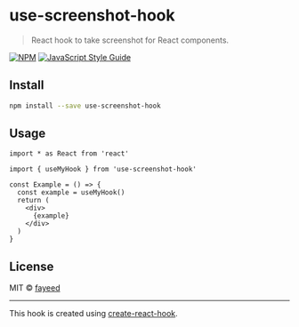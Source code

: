 # use-screenshot-hook

> React hook to take screenshot for React components.

[![NPM](https://img.shields.io/npm/v/use-screenshot-hook.svg)](https://www.npmjs.com/package/use-screenshot-hook) [![JavaScript Style Guide](https://img.shields.io/badge/code_style-standard-brightgreen.svg)](https://standardjs.com)

## Install

```bash
npm install --save use-screenshot-hook
```

## Usage

```tsx
import * as React from 'react'

import { useMyHook } from 'use-screenshot-hook'

const Example = () => {
  const example = useMyHook()
  return (
    <div>
      {example}
    </div>
  )
}
```

## License

MIT © [fayeed](https://github.com/fayeed)

---

This hook is created using [create-react-hook](https://github.com/hermanya/create-react-hook).
